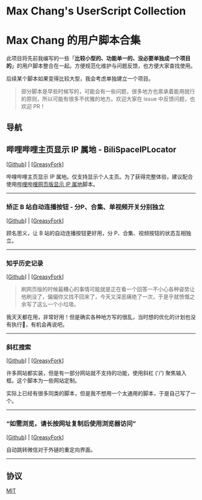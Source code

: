 # Max Chang's UserScript Collection

# Max Chang 的用户脚本合集

此项目将先前我编写的一些「**比较小型的、功能单一的、没必要单独成一个项目的**」的用户脚本整合在一起。方便规范化维护与问题反馈，也方便大家查找使用。

后续某个脚本如果变得比较大型，我会考虑单独建立一个项目。

> 部分脚本是早些时候写的，可能会有一些问题，很多地方也禀承着能用就行的原则，所以可能有很多不优雅的地方。欢迎大家在 issue 中反馈问题，也欢迎 PR！

## 导航

## 哔哩哔哩主页显示 IP 属地 - BiliSpaceIPLocator

[[Github](./BiliSpaceIPLocator/)] | [[GreasyFork](https://greasyfork.org/scripts/534807)]

哔哩哔哩主页显示 IP 属地。仅支持显示个人主页。为了获得完整体验，建议配合使用[哔哩哔哩网页版显示 IP 属地](https://greasyfork.org/scripts/466815)脚本。

---

### 矫正 B 站自动连播按钮 - 分P、合集、单视频开关分别独立 

[[Github](./correct-next-button/)] | [[GreasyFork](https://greasyfork.org/scripts/451504)]

顾名思义，让 B 站的自动连播按钮更好用，分 P、合集、视频按钮的状态互相独立。

---

### 知乎历史记录

[[Github](./zhihu-history/)] | [[GreasyFork](https://greasyfork.org/scripts/459852)]

> 刷网页版的时候最糟心的事情可能就是正在看一个回答一不小心各种姿势让他刷没了，偏偏你又找不回来了，今天又深恶痛绝了一次，于是乎就愤慨之余写了这么一个小垃圾。

我天天都在用，非常好用！但是确实各种地方写的很乱，当时想的优化的计划也没有执行🤣，有机会再说吧。

---

### 斜杠搜索

[[Github](./slash-to-search/)] | [[GreasyFork](https://greasyfork.org/scripts/472986)]

许多网站都实装，但是有一部分网站就不支持的功能，使用斜杠 ('/') 聚焦输入框。这个脚本为一些网站定制。

实际上已经有很多同类的脚本，但是我不想用一个太通用的脚本，于是自己写了一个。

---

### “如需浏览，请长按网址复制后使用浏览器访问” 

[[Github](./anti-wechat-anti-external-links)] | [[GreasyFork](https://greasyfork.org/scripts/406675)]

自动跳转微信对于外链的重定向界面。

---
## 协议

[MIT](./LICENSE)
